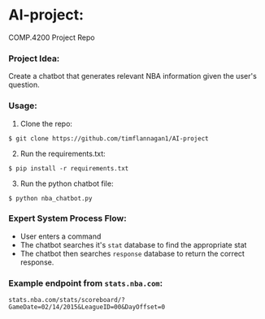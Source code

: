 # AI-project:
COMP.4200 Project Repo

### Project Idea:
Create a chatbot that generates relevant NBA information given the user's question.

### Usage:
1. Clone the repo:
```
$ git clone https://github.com/timflannagan1/AI-project
```
2. Run the requirements.txt:
```
$ pip install -r requirements.txt
```
3. Run the python chatbot file:
```
$ python nba_chatbot.py
```

### Expert System Process Flow:
* User enters a command
* The chatbot searches it's `stat` database to find the appropriate stat
* The chatbot then searches `response` database to return the correct response.

### Example endpoint from `stats.nba.com`:
```
stats.nba.com/stats/scoreboard/?GameDate=02/14/2015&LeagueID=00&DayOffset=0
```
